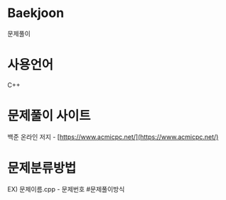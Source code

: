 # Baekjoon
문제풀이

# 사용언어
C++

# 문제풀이 사이트

백준 온라인 저지 - [https://www.acmicpc.net/](https://www.acmicpc.net/)

# 문제분류방법

EX) 문제이름.cpp - 문제번호 #문제풀이방식
